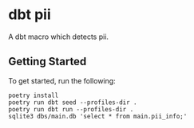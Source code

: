 # dbt pii

A dbt macro which detects pii.

## Getting Started

To get started, run the following:

```
poetry install
poetry run dbt seed --profiles-dir .
poetry run dbt run --profiles-dir .
sqlite3 dbs/main.db 'select * from main.pii_info;'
```
